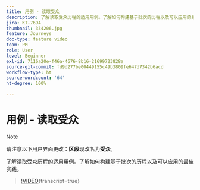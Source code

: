 ```yaml
---
title: 用例 - 读取受众
description: 了解读取受众历程的适用用例。了解如何构建基于批次的历程以及可以应用的最佳实践。
jira: KT-7694
thumbnail: 334206.jpg
feature: Journeys
doc-type: feature video
team: PM
role: User
level: Beginner
exl-id: 7116a20e-f46a-4676-8b16-21699723828a
source-git-commit: fd9d277be00449155c49b3809fe647d7342b6acd
workflow-type: ht
source-wordcount: '64'
ht-degree: 100%

---
```


# 用例 - 读取受众

>[!NOTE]
>请注意以下用户界面更改：**区段**&#x200B;现改名为&#x200B;**受众**。

了解读取受众历程的适用用例。了解如何构建基于批次的历程以及可以应用的最佳实践。

>[!VIDEO](https://video.tv.adobe.com/v/334206?quality=12&learn=on){transcript=true}
